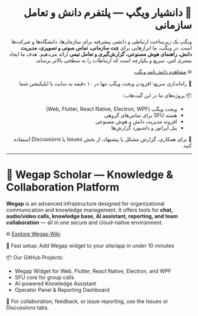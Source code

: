 <div dir="rtl" align="right">

# 🧠 دانشیار ویگپ — پلتفرم دانش و تعامل سازمانی

ویگپ یک زیرساخت ارتباطی و دانشی پیشرفته برای سازمان‌ها، دانشگاه‌ها و شرکت‌ها است. در ویگپ، ما ابزارهایی برای **چت سازمانی، تماس صوتی و تصویری، مدیریت دانش، راهنمای هوش مصنوعی، گزارش‌گیری و تعامل تیمی** ارائه می‌دهیم. هدف ما ایجاد بستری امن، سریع و یکپارچه است که ارتباطات را به سطحی بالاتر برساند.

🌐 [مشاهده دانش‌نامه ویگپ](https://wegap.net/wiki)

📌 راه‌اندازی سریع: افزودن ویجت ویگپ تنها در ۱۰ دقیقه به سایت یا اپلیکیشن شما

📦 پروژه‌های ما در این گیت‌هاب:
- ویجت ویگپ (Web, Flutter, React Native, Electron, WPF)
- هسته SFU برای تماس‌های گروهی
- افزونه مدیریت دانش و هوش مصنوعی
- پنل اپراتور و داشبورد گزارش‌ها

💬 برای همکاری، گزارش مشکل یا پیشنهاد، از بخش Issues یا Discussions استفاده کنید.

</div>

---

<div dir="ltr" align="left">

# 🧠 Wegap Scholar — Knowledge & Collaboration Platform

**Wegap** is an advanced infrastructure designed for organizational communication and knowledge management. It offers tools for **chat, audio/video calls, knowledge base, AI assistant, reporting, and team collaboration** — all in one secure and cloud-native environment.

🌐 [Explore Wegap Wiki](https://wegap.net/wiki)

🚀 Fast setup: Add Wegap widget to your site/app in under 10 minutes

📦 Our GitHub Projects:
- Wegap Widget for Web, Flutter, React Native, Electron, and WPF
- SFU core for group calls
- AI-powered Knowledge Assistant
- Operator Panel & Reporting Dashboard

💬 For collaboration, feedback, or issue reporting, use the Issues or Discussions tabs.

</div>
